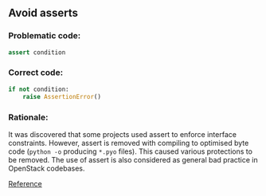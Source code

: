 ## Avoid asserts

### Problematic code:

```python
assert condition
```

### Correct code:

```python
if not condition:
    raise AssertionError()
```

### Rationale:

It was discovered that some projects used assert to enforce interface constraints. 
However, assert is removed with compiling to optimised byte code (`python -o` producing `*.pyo` files). 
This caused various protections to be removed. 
The use of assert is also considered as general bad practice in OpenStack codebases.

[Reference](https://docs.openstack.org/bandit/latest/plugins/assert_used.html#b101-test-for-use-of-assert)

